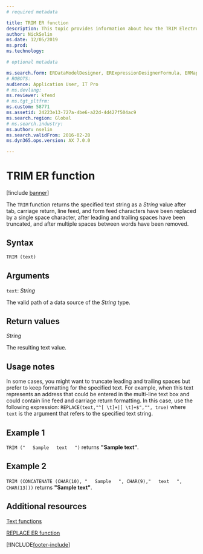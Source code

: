 ```yaml
---
# required metadata

title: TRIM ER function
description: This topic provides information about how the TRIM Electronic reporting (ER) function is used.
author: NickSelin
ms.date: 12/05/2019
ms.prod: 
ms.technology: 

# optional metadata

ms.search.form: ERDataModelDesigner, ERExpressionDesignerFormula, ERMappedFormatDesigner, ERModelMappingDesigner
# ROBOTS: 
audience: Application User, IT Pro
# ms.devlang: 
ms.reviewer: kfend
# ms.tgt_pltfrm: 
ms.custom: 58771
ms.assetid: 24223e13-727a-4be6-a22d-4d427f504ac9
ms.search.region: Global
# ms.search.industry: 
ms.author: nselin
ms.search.validFrom: 2016-02-28
ms.dyn365.ops.version: AX 7.0.0

---
```


# TRIM ER function

[!include [banner](../includes/banner.md)]

The `TRIM` function returns the specified text string as a *String* value after tab, carriage return, line feed, and form feed characters have been replaced by a single space character, after leading and trailing spaces have been truncated, and after multiple spaces between words have been removed.

## Syntax

```vb
TRIM (text)
```

## Arguments

`text`: *String*

The valid path of a data source of the *String* type.

## Return values

*String*

The resulting text value.

## Usage notes

In some cases, you might want to truncate leading and trailing spaces but prefer to keep formatting for the specified text. For example, when this text represents an address that could be entered in the multi-line text box and could contain line feed and carriage return formatting. In this case, use the following expression: `REPLACE(text,"^[ \t]+|[ \t]+$","", true)` where `text` is the argument that refers to the specified text string.

## Example 1

`TRIM ("`&nbsp;&nbsp;&nbsp;&nbsp;&nbsp;`Sample`&nbsp;&nbsp;&nbsp;&nbsp;&nbsp;`text`&nbsp;&nbsp;&nbsp;&nbsp;&nbsp;`")` returns **"Sample text"**.

## Example 2

`TRIM (CONCATENATE (CHAR(10), "`&nbsp;&nbsp;&nbsp;&nbsp;&nbsp;`Sample`&nbsp;&nbsp;&nbsp;&nbsp;&nbsp;`", CHAR(9),"`&nbsp;&nbsp;&nbsp;&nbsp;&nbsp;`text`&nbsp;&nbsp;&nbsp;&nbsp;&nbsp;`", CHAR(13)))` returns **"Sample text"**.

## Additional resources

[Text functions](er-functions-category-text.md)

[REPLACE ER function](er-functions-text-replace.md)

[!INCLUDE[footer-include](../../../includes/footer-banner.md)]
